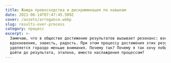 ```yaml
---
title: Жажда превосходства и дискриминация по навыкам
date: 2021-06-14T07:47:45.509Z
cover: /assets/arrogance.webp
slug: results-over-process
category: процесс
excerpt: >-
  Замечаю, что в обществе достижение результатов вызывает резонанс: восхищение,
  вдохновение, зависть, радость. При этом процессу достижения этих результатов
  уделяется гораздо меньше внимания. Почему так? Почему я так хочу побыстрее
  дойти до результата, эталона, вместо наслаждения процессом?
---
```

 
